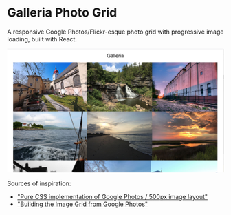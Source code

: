 # Galleria Photo Grid

A responsive Google Photos/Flickr-esque photo grid with progressive image loading, built with React.

![galleria screenshot](https://github.com/charliethomason/galleria/blob/master/screenshot.jpg?raw=true)

Sources of inspiration:
* ["Pure CSS implementation of Google Photos / 500px image layout"](https://github.com/xieranmaya/blog/issues/6)
* ["Building the Image Grid from Google Photos"](https://medium.com/@danrschlosser/building-the-image-grid-from-google-photos-6a09e193c74a)